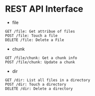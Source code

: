 # REST API Interface
- file

```
GET /file: Get attribue of files
POST /file: Touch a file 
DELETE /file: Delete a File
```

- chunk
 
```
GET /file/chunk: Get a chunk info 
POST /file/chunk: Update a chunk
```

- dir

```
GET /dir: List all files in a directory
POST /dir: Touch a directory
DELETE /dir: Delete a directory
```
